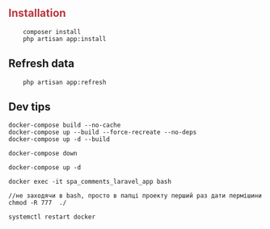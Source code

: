 ## <h2 style="color:#ba363f">Installation</h2>
``` 
    composer install
    php artisan app:install
```

## Refresh data
``` 
    php artisan app:refresh
```


## Dev tips
```
docker-compose build --no-cache
docker-compose up --build --force-recreate --no-deps
docker-compose up -d --build

docker-compose down

docker-compose up -d

docker exec -it spa_comments_laravel_app bash

//не заходячи в bash, просто в папці проекту перший раз дати пермішини
chmod -R 777  ./

systemctl restart docker
```
